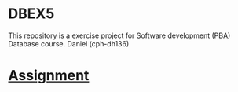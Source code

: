 # DBEX5
This repository is a exercise project for Software development (PBA) Database course. Daniel (cph-dh136)

# [Assignment](DBEX5.ipynb)
